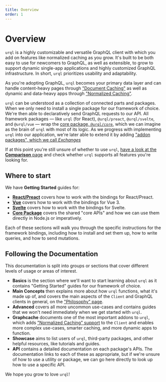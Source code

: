 ```yaml
---
title: Overview
order: 1
---
```


# Overview

`urql` is a highly customizable and versatile GraphQL client with which you add on features like
normalized caching as you grow. It's built to be both easy to use for newcomers to
GraphQL, as well as extensible, to grow to support dynamic single-app applications and highly
customized GraphQL infrastructure. In short, `urql` prioritizes usability and adaptability.

As you're adopting GraphQL, `urql` becomes your primary data layer and can handle content-heavy
pages through ["Document Caching"](./basics/document-caching.md) as well as dynamic and data-heavy
apps through ["Normalized Caching"](./graphcache/normalized-caching.md).

`urql` can be understood as a collection of connected parts and packages.
When we only need to install a single package for our framework of choice. We're then able to
declaratively send GraphQL requests to our API. All framework packages — like `urql` (for React),
`@urql/preact`, `@urql/svelte`, and `@urql/vue` — wrap the [core package,
`@urql/core`](./basics/core.md), which we can imagine as the brain
of `urql` with most of its logic. As we progress with implementing `urql` into our application,
we're later able to extend it by adding ["addon packages", which we call
_Exchanges_](./concepts/exchanges.md)

If at this point you're still unsure of whether to use `urql`, [have a look at the **Comparison**
page](./comparison.md) and check whether `urql` supports all features you're looking for.

## Where to start

We have **Getting Started** guides for:

- [**React/Preact**](./basics/react-preact.md) covers how to work with the bindings for React/Preact.
- [**Vue**](./basics/vue.md) covers how to work with the bindings for Vue 3.
- [**Svelte**](./basics/svelte.md) covers how to work with the bindings for Svelte.
- [**Core Package**](./basics/core.md) covers the shared "core APIs" and how we can use them directly
  in Node.js or imperatively.

Each of these sections will walk you through the specific instructions for the framework bindings,
including how to install and set them up, how to write queries, and how to send mutations.

## Following the Documentation

This documentation is split into groups or sections that cover different levels of usage or areas of
interest.

- **Basics** is the section where we'll want to start learning about `urql` as it contains "Getting
  Started" guides for our framework of choice.
- **Main Concepts** then explains more about how `urql` functions, what it's made up of, and covers
  the main aspects of the `Client` and GraphQL clients in general, on the ["Philosophy"
  page](./concepts/philosophy.md).
- **Advanced** covers all more uncommon use-cases and contains guides that we won't need immediately
  when we get started with `urql`.
- **Graphcache** documents one of the most important addons to `urql`, which adds ["Normalized
  Caching" support](./graphcache/normalized-caching.md) to the `Client` and enables more complex
  use-cases, smarter caching, and more dynamic apps to function.
- **Showcase** aims to list users of `urql`, third-party packages, and other helpful resources,
  like tutorials and guides.
- **API** contains a detailed documentation on each package's APIs. The documentation links to each
  of these as appropriate, but if we're unsure of how to use a utility or package, we can go here
  directly to look up how to use a specific API.

We hope you grow to love `urql`!
